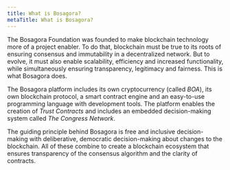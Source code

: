 ```yaml
---
title: What is Bosagora?
metaTitle: What is Bosagora?
---
```


The Bosagora Foundation was founded to make blockchain technology more of a project enabler. To do that, blockchain must be true to its roots of ensuring consensus and immutability in a decentralized network. But to evolve, it must also enable scalability, efficiency and increased functionality, while simultaneously ensuring transparency, legitimacy and fairness. This is what Bosagora does.

The Bosagora platform includes its own cryptocurrency (called *BOA*), its own blockchain protocol, a smart contract engine and an easy-to-use programming language with development tools. The platform enables the creation of *Trust Contracts* and includes an embedded decision-making system called *The Congress Network*.

The guiding principle behind Bosagora is free and inclusive decision-making with deliberative, democratic decision-making about changes to the blockchain. All of these combine to create a blockchain ecosystem that ensures transparency of the consensus algorithm and the clarity of contracts.
